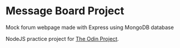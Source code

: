 # Message Board Project

Mock forum webpage made with Express using MongoDB database

NodeJS practice project for [The Odin Project](https://www.theodinproject.com/).